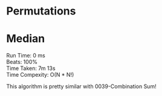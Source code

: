 Permutations
=========
# Median
Run Time: 0 ms              
Beats: 100%      
Time Taken: 7m 13s    
Time Compexity: O(N * N!)  

This algorithm is pretty similar with 0039-Combination Sum!
